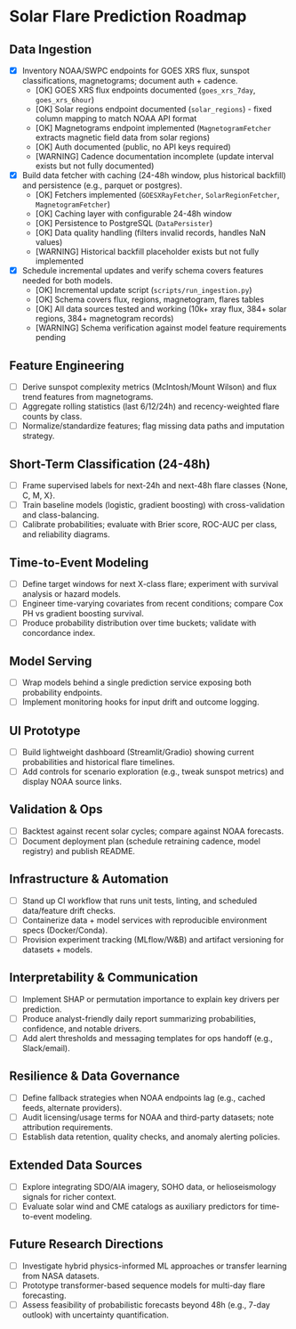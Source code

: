 # Solar Flare Prediction Roadmap

## Data Ingestion
- [x] Inventory NOAA/SWPC endpoints for GOES XRS flux, sunspot classifications, magnetograms; document auth + cadence.
  - [OK] GOES XRS flux endpoints documented (`goes_xrs_7day`, `goes_xrs_6hour`)
  - [OK] Solar regions endpoint documented (`solar_regions`) - fixed column mapping to match NOAA API format
  - [OK] Magnetograms endpoint implemented (`MagnetogramFetcher` extracts magnetic field data from solar regions)
  - [OK] Auth documented (public, no API keys required)
  - [WARNING] Cadence documentation incomplete (update interval exists but not fully documented)
- [x] Build data fetcher with caching (24-48h window, plus historical backfill) and persistence (e.g., parquet or postgres).
  - [OK] Fetchers implemented (`GOESXRayFetcher`, `SolarRegionFetcher`, `MagnetogramFetcher`)
  - [OK] Caching layer with configurable 24-48h window
  - [OK] Persistence to PostgreSQL (`DataPersister`)
  - [OK] Data quality handling (filters invalid records, handles NaN values)
  - [WARNING] Historical backfill placeholder exists but not fully implemented
- [x] Schedule incremental updates and verify schema covers features needed for both models.
  - [OK] Incremental update script (`scripts/run_ingestion.py`)
  - [OK] Schema covers flux, regions, magnetogram, flares tables
  - [OK] All data sources tested and working (10k+ xray flux, 384+ solar regions, 384+ magnetogram records)
  - [WARNING] Schema verification against model feature requirements pending

## Feature Engineering
- [ ] Derive sunspot complexity metrics (McIntosh/Mount Wilson) and flux trend features from magnetograms.
- [ ] Aggregate rolling statistics (last 6/12/24h) and recency-weighted flare counts by class.
- [ ] Normalize/standardize features; flag missing data paths and imputation strategy.

## Short-Term Classification (24-48h)
- [ ] Frame supervised labels for next-24h and next-48h flare classes {None, C, M, X}.
- [ ] Train baseline models (logistic, gradient boosting) with cross-validation and class-balancing.
- [ ] Calibrate probabilities; evaluate with Brier score, ROC-AUC per class, and reliability diagrams.

## Time-to-Event Modeling
- [ ] Define target windows for next X-class flare; experiment with survival analysis or hazard models.
- [ ] Engineer time-varying covariates from recent conditions; compare Cox PH vs gradient boosting survival.
- [ ] Produce probability distribution over time buckets; validate with concordance index.

## Model Serving
- [ ] Wrap models behind a single prediction service exposing both probability endpoints.
- [ ] Implement monitoring hooks for input drift and outcome logging.

## UI Prototype
- [ ] Build lightweight dashboard (Streamlit/Gradio) showing current probabilities and historical flare timelines.
- [ ] Add controls for scenario exploration (e.g., tweak sunspot metrics) and display NOAA source links.

## Validation & Ops
- [ ] Backtest against recent solar cycles; compare against NOAA forecasts.
- [ ] Document deployment plan (schedule retraining cadence, model registry) and publish README.

## Infrastructure & Automation
- [ ] Stand up CI workflow that runs unit tests, linting, and scheduled data/feature drift checks.
- [ ] Containerize data + model services with reproducible environment specs (Docker/Conda).
- [ ] Provision experiment tracking (MLflow/W&B) and artifact versioning for datasets + models.

## Interpretability & Communication
- [ ] Implement SHAP or permutation importance to explain key drivers per prediction.
- [ ] Produce analyst-friendly daily report summarizing probabilities, confidence, and notable drivers.
- [ ] Add alert thresholds and messaging templates for ops handoff (e.g., Slack/email).

## Resilience & Data Governance
- [ ] Define fallback strategies when NOAA endpoints lag (e.g., cached feeds, alternate providers).
- [ ] Audit licensing/usage terms for NOAA and third-party datasets; note attribution requirements.
- [ ] Establish data retention, quality checks, and anomaly alerting policies.

## Extended Data Sources
- [ ] Explore integrating SDO/AIA imagery, SOHO data, or helioseismology signals for richer context.
- [ ] Evaluate solar wind and CME catalogs as auxiliary predictors for time-to-event modeling.

## Future Research Directions
- [ ] Investigate hybrid physics-informed ML approaches or transfer learning from NASA datasets.
- [ ] Prototype transformer-based sequence models for multi-day flare forecasting.
- [ ] Assess feasibility of probabilistic forecasts beyond 48h (e.g., 7-day outlook) with uncertainty quantification.
